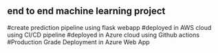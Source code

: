 ## end to end machine learning project
#create prediction pipeline using flask webapp
#deployed in AWS cloud using CI/CD pipeline
#deployed in Azure cloud using Github actions
#Production Grade  Deployment in Azure Web App
